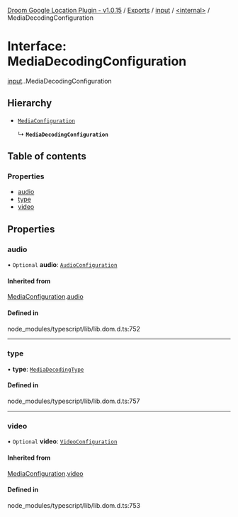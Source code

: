 [Droom Google Location Plugin - v1.0.15](../README.md) / [Exports](../modules.md) / [input](../modules/input.md) / [<internal\>](../modules/input._internal_.md) / MediaDecodingConfiguration

# Interface: MediaDecodingConfiguration

[input](../modules/input.md).[<internal>](../modules/input._internal_.md).MediaDecodingConfiguration

## Hierarchy

- [`MediaConfiguration`](input._internal_.MediaConfiguration.md)

  ↳ **`MediaDecodingConfiguration`**

## Table of contents

### Properties

- [audio](input._internal_.MediaDecodingConfiguration.md#audio)
- [type](input._internal_.MediaDecodingConfiguration.md#type)
- [video](input._internal_.MediaDecodingConfiguration.md#video)

## Properties

### audio

• `Optional` **audio**: [`AudioConfiguration`](input._internal_.AudioConfiguration.md)

#### Inherited from

[MediaConfiguration](input._internal_.MediaConfiguration.md).[audio](input._internal_.MediaConfiguration.md#audio)

#### Defined in

node_modules/typescript/lib/lib.dom.d.ts:752

___

### type

• **type**: [`MediaDecodingType`](../modules/input._internal_.md#mediadecodingtype)

#### Defined in

node_modules/typescript/lib/lib.dom.d.ts:757

___

### video

• `Optional` **video**: [`VideoConfiguration`](input._internal_.VideoConfiguration.md)

#### Inherited from

[MediaConfiguration](input._internal_.MediaConfiguration.md).[video](input._internal_.MediaConfiguration.md#video)

#### Defined in

node_modules/typescript/lib/lib.dom.d.ts:753
